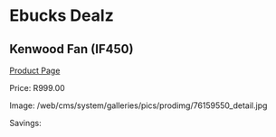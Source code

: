 
# Ebucks Dealz
## Kenwood Fan (IF450)
[Product Page](https://www.ebucks.com/web/shop/productSelected.do?prodId=76159550&catId=704982758)

Price: R999.00

Image: /web/cms/system/galleries/pics/prodimg/76159550_detail.jpg

Savings: 


	